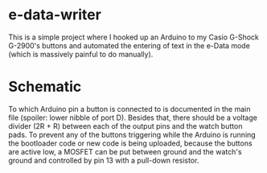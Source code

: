 # e-data-writer
This is a simple project where I hooked up an Arduino to my Casio G-Shock G-2900's buttons and automated the entering of text in the e-Data mode (which is massively painful to do manually).

# Schematic
To which Arduino pin a button is connected to is documented in the main file (spoiler: lower nibble of port D). Besides that, there should be a voltage divider (2R + R) between each of the output pins and the watch button pads. To prevent any of the buttons triggering while the Arduino is running the bootloader code or new code is being uploaded, because the buttons are active low, a MOSFET can be put between ground and the watch's ground and controlled by pin 13 with a pull-down resistor.
